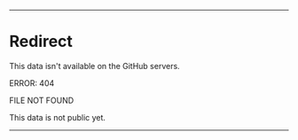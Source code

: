 
***

# Redirect

This data isn't available on the GitHub servers.

ERROR: 404

FILE NOT FOUND

This data is not public yet.

***


